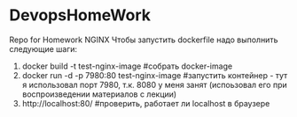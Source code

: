 # DevopsHomeWork
Repo for Homework NGINX
Чтобы запустить dockerfile надо выполнить следующие шаги:
1) docker build -t test-nginx-image #собрать docker-image
2) docker run -d -p 7980:80 test-nginx-image #запустить контейнер - тут я использовал порт 7980, т.к. 8080 у меня занят (испоьзовал его при воспроизведении материалов с лекции)
3) http://localhost:80/ #проверить, работает ли localhost в браузере
